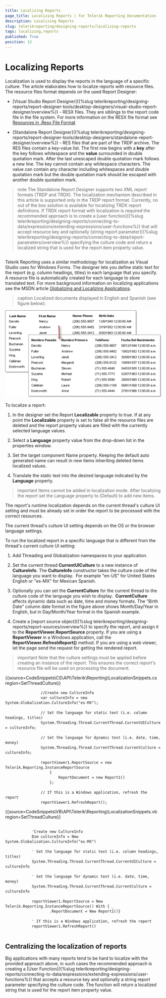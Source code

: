 ```yaml
---
title: Localizing Reports
page_title: Localizing Reports | for Telerik Reporting Documentation
description: Localizing Reports
slug: telerikreporting/designing-reports/localizing-reports
tags: localizing,reports
published: True
position: 12
---
```


# Localizing Reports



Localization is used to display the reports in the language of a specific culture.          The article elaborates how to localize reports with resource files.          The resource files format depends on the used Report Designer:       

* [Visual Studio Report Designer]({%slug telerikreporting/designing-reports/report-designer-tools/desktop-designers/visual-studio-report-designer/overview%})              - RESX files. They are siblings to the report code file in the file system. For more information on the             RESX file format see [Resources in .Resx File Format ](https://docs.microsoft.com/en-us/previous-versions/dotnet/netframework-3.0/ekyft91f(v=vs.85))

* [Standalone Report Designer]({%slug telerikreporting/designing-reports/report-designer-tools/desktop-designers/standalone-report-designer/overview%})             - RES files that are part of the TRDP archive.             The RES files contain a key-value list. The first row begins with a __key__              after the key follows whitespace and the __value__ surrounded in             double quotation mark. After the last unescaped double quotation mark follows a new line.             The key cannot contain any whitespace characters.             The value can contain any character including whitespaces and double quotation mark but the              double quotation mark should be escaped with another double quotation mark.           

>note The Standalone Report Designer supports two XML report formats (TRDP and TRDX).               The localization mechanism described in this article is supported only in the TRDP report format.               Currently, no out of the box solution is available for localizing TRDX report definitions.               If TRDX report format with localization is required the recommended approach is to create a                [user function]({%slug telerikreporting/designing-reports/connecting-to-data/expressions/extending-expressions/user-functions%})               that will accept resource key and optionally                [string report parameter]({%slug telerikreporting/designing-reports/connecting-to-data/report-parameters/overview%})                specifying the culture code and return a localized string that is used               for the report item property value.             


## 

Telerik Reporting uses a similar methodology for localization as Visual Studio uses for Windows Forms.           The designer lets you define static text for the report (e.g. column headings, titles) in each language that you specify.           A resource file is automatically created for each language to store translated text. For more background information on           localizing applications see the MSDN article           [Globalizing and Localizing Applications](https://msdn.microsoft.com/en-us/library/1021kkz0.aspx).         
>caption Localized documents displayed in English and Spanish (see figure below):

  
  ![](images/localize1.png)

To localize a report:

1. In the designer set the Report __Localizable__ property to true.             If at any point the __Localizable__ property is set to false all the               resource files are deleted and the report property values are filled with the currently selected               language values.             

1. Select a __Language__ property value from the drop-down list in the properties window.             

1. Set the target component Name property. Keeping the default auto generated name can result in new items inheriting deleted items localized values.             

1. Translate the static text into the desired language indicated by the __Language__ property.             

>important Items cannot be added in localization mode. After localizing the report set the Language property to (Default) to add new items.           


The report's runtime localization depends on the current thread's culture UI setting           and must be already set in order the report to be processed with the correct resources.         

The current thread's culture UI setting depends on the OS or the browser language settings.         

To run the localized report in a specific language that is different from the thread's current culture UI setting: 

1. Add Threading and Globalization namespaces to your application.

1. Set the current thread __CurrentUICulture__ to a new instance of                __CultureInfo__. The __CultureInfo__ constructor                takes the culture code of the language you want to display.                 For example "en-US" for United States English or "es-MX" for Mexican Spanish.             

1. Optionally you can set the __CurrentCulture__ for the current thread                to the culture code of the language you wish to display.                 __CurrentCulture__ affects dynamic data such as date, time and money formats.                The "Birth Date" column date format in the figure above shows Month/Day/Year in English,                but in Day/Month/Year format in the Spanish example.             

1. Create a [report source object]({%slug telerikreporting/designing-reports/report-sources/overview%})                to specify the report, and assign it to the __ReportViewer.ReportSource__                property.             If you are using a __ReportViewer__ in a Windows application,               call the __ReportViewer.RefreshReport()__ method.               If you are using a web viewer, let the page send the request for getting the rendered report.             

>important Note that the culture settings must be applied before creating an instance of the report.             This ensures the correct report's resource file will be used on processing the document.           


{{source=CodeSnippets\CS\API\Telerik\Reporting\LocalizationSnippets.cs region=SetThreadCulture}}
````[C#] Setting the language at runtime
	            //Create new CultureInfo
	            var cultureInfo = new System.Globalization.CultureInfo("es-MX");
	
			    // Set the language for static text (i.e. column headings, titles)
			    System.Threading.Thread.CurrentThread.CurrentUICulture = cultureInfo;
	
			    // Set the language for dynamic text (i.e. date, time, money)
			    System.Threading.Thread.CurrentThread.CurrentCulture = cultureInfo; 
	
	            reportViewer1.ReportSource = new Telerik.Reporting.InstanceReportSource
	                {
	                    ReportDocument = new Report1()
	                };
	
			    // If this is a Windows application, refresh the report
			    reportViewer1.RefreshReport();
````



{{source=CodeSnippets\VB\API\Telerik\Reporting\LocalizationSnippets.vb region=SetThreadCulture}}
````[VB] Setting the language at runtime
	
	        'Create new CultureInfo
	        Dim cultureInfo = New System.Globalization.CultureInfo("es-MX")
	
	        ' Set the language for static text (i.e. column headings, titles)
	        System.Threading.Thread.CurrentThread.CurrentUICulture = cultureInfo
	
	        ' Set the language for dynamic text (i.e. date, time, money)
	        System.Threading.Thread.CurrentThread.CurrentCulture = cultureInfo
	
	        reportViewer1.ReportSource = New Telerik.Reporting.InstanceReportSource() With { _
	                .ReportDocument = New Report1()}
	
	        ' If this is a Windows application, refresh the report
	        reportViewer1.RefreshReport()
	
````



## Centralizing the localization of reports

Big applications with many reports tend to be hard to localize with the provided approach above,           in such cases the recommended approach is creating a [User Function]({%slug telerikreporting/designing-reports/connecting-to-data/expressions/extending-expressions/user-functions%})           that accepts a resource key and optionally a string report parameter specifying the culture code.           The function will return a localized string that is used for the report item property value.         
